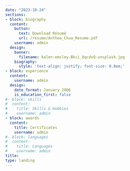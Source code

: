 ```yaml
---
date: "2023-10-24"
sections:
- block: biography
  content:
    button:
      text: Download Résumé
      url: /resume/Anthea_Chua_Resume.pdf
    username: admin
  design:
    banner:
      filename: kalen-emsley-Bkci_8qcdvQ-unsplash.jpg
    biography:
      style: 'text-align: justify; font-size: 0.8em;'
- block: experience
  content:
    username: admin
  design:
    date_format: January 2006
    is_education_first: false
#- block: skills
#  content:
#    title: Skills & Hobbies
#    username: admin
- block: awards
  content:
    title: Certificates
    username: admin
#- block: languages
#  content:
#    title: Languages
#    username: admin
title: 
type: landing
---
```

